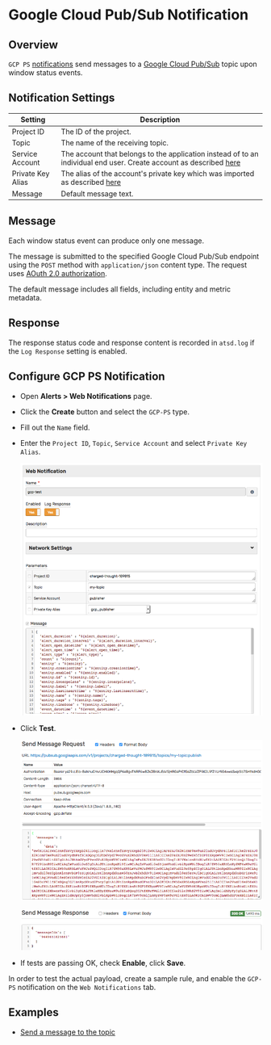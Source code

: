 # Google Cloud Pub/Sub Notification

## Overview

`GCP PS` [notifications](../web-notifications.md) send messages to a [Google Cloud Pub/Sub](https://cloud.google.com/pubsub/docs/reference/rest/v1/projects.topics/publish) topic upon window status events.

## Notification Settings

|**Setting**|**Description**|
|---|---|
|Project ID|The ID of the project.|
|Topic|The name of the receiving topic.|
|Service Account|The account that belongs to the application instead of to an individual end user. Create account as described [here](gcp-service-account-key.md#create-service-account)|
|Private Key Alias|The alias of the account's private key which was imported as described [here](gcp-service-account-key.md#import-accounts-private-key)|
|Message|Default message text.|

## Message

Each window status event can produce only one message.

The message is submitted to the specified Google Cloud Pub/Sub endpoint using the `POST` method with `application/json` content type. The request uses [AOuth 2.0 authorization](https://developers.google.com/identity/protocols/OAuth2ServiceAccount).

The default message includes all fields, including entity and metric metadata.

## Response

The response status code and response content is recorded in `atsd.log` if the `Log Response` setting is enabled.

## Configure GCP PS Notification

* Open **Alerts > Web Notifications** page.
* Click the **Create** button and select the `GCP-PS` type.
* Fill out the `Name` field.
* Enter the `Project ID`, `Topic`, `Service Account` and select `Private Key Alias`.

  ![](images/gcp_ps_config.png)

* Click **Test**.

   ![](images/gcp_ps_test_request.png)

   ![](images/gcp_ps_test_response.png)

* If tests are passing OK, check **Enable**, click **Save**.

In order to test the actual payload, create a sample rule, and enable the `GCP-PS` notification on the `Web Notifications` tab.

## Examples

* [Send a message to the topic](gcp-ps-message.md)
